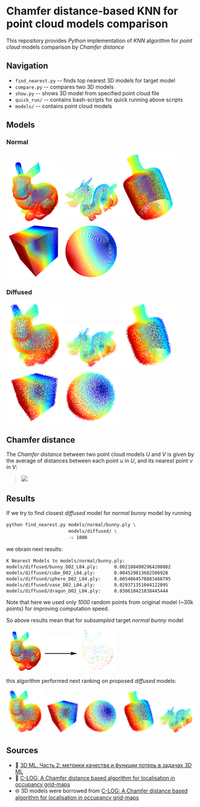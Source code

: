 # Chamfer distance-based KNN for point cloud models comparison
This repository provides _Python_ implementation of _KNN_ algorithm for _point cloud_ models comparison by _Chamfer distance_

## Navigation
- `find_nearest.py` -- finds top nearest 3D models for target model
- `compare.py` -- compares two 3D models
- `show.py` -- shows 3D model from specified point cloud file
- `quick_run/` -- contains bash-scripts for quick running above scripts
- `models/` -- contains point cloud models

## Models
### Normal
<img src="https://github.com/Crowbar97/3D-KNN/blob/master/images/bunny_normal.png" width="150"><!--
--><img src="https://github.com/Crowbar97/3D-KNN/blob/master/images/dragon_normal.png" width="150"><!--
--><img src="https://github.com/Crowbar97/3D-KNN/blob/master/images/vase_normal.png" width="150"><!--
--><img src="https://github.com/Crowbar97/3D-KNN/blob/master/images/cube_normal.png" width="150"><!--
--><img src="https://github.com/Crowbar97/3D-KNN/blob/master/images/sphere_normal.png" width="150">
### Diffused
<img src="https://github.com/Crowbar97/3D-KNN/blob/master/images/bunny_diffused.png" width="150"><!--
--><img src="https://github.com/Crowbar97/3D-KNN/blob/master/images/dragon_diffused.png" width="150"><!--
--><img src="https://github.com/Crowbar97/3D-KNN/blob/master/images/vase_diffused.png" width="150"><!--
--><img src="https://github.com/Crowbar97/3D-KNN/blob/master/images/cube_diffused.png" width="150"><!--
--><img src="https://github.com/Crowbar97/3D-KNN/blob/master/images/sphere_diffused.png" width="150">

## Chamfer distance
The _Chamfer distance_ between two point cloud models _U_ and _V_ is given by the average of distances between each point _u_ in _U_, and its nearest point _v_ in _V_:

> <img src="https://render.githubusercontent.com/render/math?math=d_{CD} = CD(U, V) = \frac{1}{n} \sum_{u \in U} \min_{v \in V} \bigl|u - v\bigr|">

## Results
If we try to find closest _diffused_ model for _normal bunny_ model by running
```bash
python find_nearest.py models/normal/bunny.ply \
                       models/diffused/ \
                       -s 1000
```
we obrain next results:
```
K Nearest Models to models/normal/bunny.ply:
models/diffused/bunny_D02_L04.ply:      0.0021084902964208802
models/diffused/cube_D02_L04.ply:       0.004529813682506928
models/diffused/sphere_D02_L04.ply:     0.0054064578883468795
models/diffused/vase_D02_L04.ply:       0.029371351044122095
models/diffused/dragon_D02_L04.ply:     0.030610421838445444
```

Note that here we used only _1000_ random points from original model (~30k points) for improving computation speed.

So above results mean that for _subsampled_ target _normal bunny_ model

<img src="https://github.com/Crowbar97/3D-KNN/blob/master/images/bunny_normal.png" width="100"><!--
--><img src="https://github.com/Crowbar97/3D-KNN/blob/master/images/arrow.png" width="90"><!--
--><img src="https://github.com/Crowbar97/3D-KNN/blob/master/images/bunny_normal_subset.png" width="100">

this algorithm performed next ranking on proposed _diffused_ models:

<img src="https://github.com/Crowbar97/3D-KNN/blob/master/images/bunny_diffused.png" width="100"><!--
--><img src="https://github.com/Crowbar97/3D-KNN/blob/master/images/cube_diffused.png" width="100"><!--
--><img src="https://github.com/Crowbar97/3D-KNN/blob/master/images/sphere_diffused.png" width="100"><!--
--><img src="https://github.com/Crowbar97/3D-KNN/blob/master/images/vase_diffused.png" width="100"><!--
--><img src="https://github.com/Crowbar97/3D-KNN/blob/master/images/dragon_diffused.png" width="100">

## Sources
- :scroll: [3D ML. Часть 2: метрики качества и функции потерь в задачах 3D ML](https://medium.com/phygitalism/3d-ml-metrics-loss-functions-9708ff0476e2)
- :scroll: [C-LOG: A Chamfer distance based algorithm for localisation in occupancy grid-maps](https://www.sciencedirect.com/science/article/pii/S2468232216300555)
- :globe_with_meridians: 3D models were borrowed from [C-LOG: A Chamfer distance based algorithm for localisation in occupancy grid-maps](https://www.epfl.ch/labs/mmspg/downloads/geometry-point-cloud-dataset/)
